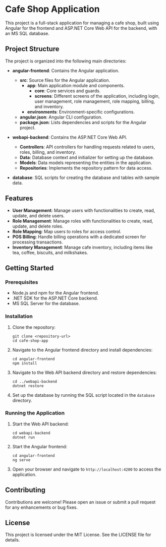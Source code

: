 # Cafe Shop Application

This project is a full-stack application for managing a cafe shop, built using Angular for the frontend and ASP.NET Core Web API for the backend, with an MS SQL database.

## Project Structure

The project is organized into the following main directories:

- **angular-frontend**: Contains the Angular application.
  - **src**: Source files for the Angular application.
    - **app**: Main application module and components.
      - **core**: Core services and guards.
      - **screens**: Different screens of the application, including login, user management, role management, role mapping, billing, and inventory.
    - **environments**: Environment-specific configurations.
  - **angular.json**: Angular CLI configuration.
  - **package.json**: Lists dependencies and scripts for the Angular project.
  
- **webapi-backend**: Contains the ASP.NET Core Web API.
  - **Controllers**: API controllers for handling requests related to users, roles, billing, and inventory.
  - **Data**: Database context and initializer for setting up the database.
  - **Models**: Data models representing the entities in the application.
  - **Repositories**: Implements the repository pattern for data access.

- **database**: SQL scripts for creating the database and tables with sample data.

## Features

- **User Management**: Manage users with functionalities to create, read, update, and delete users.
- **Role Management**: Manage roles with functionalities to create, read, update, and delete roles.
- **Role Mapping**: Map users to roles for access control.
- **POS Billing**: Handle billing operations with a dedicated screen for processing transactions.
- **Inventory Management**: Manage cafe inventory, including items like tea, coffee, biscuits, and milkshakes.

## Getting Started

### Prerequisites

- Node.js and npm for the Angular frontend.
- .NET SDK for the ASP.NET Core backend.
- MS SQL Server for the database.

### Installation

1. Clone the repository:
   ```
   git clone <repository-url>
   cd cafe-shop-app
   ```

2. Navigate to the Angular frontend directory and install dependencies:
   ```
   cd angular-frontend
   npm install
   ```

3. Navigate to the Web API backend directory and restore dependencies:
   ```
   cd ../webapi-backend
   dotnet restore
   ```

4. Set up the database by running the SQL script located in the `database` directory.

### Running the Application

1. Start the Web API backend:
   ```
   cd webapi-backend
   dotnet run
   ```

2. Start the Angular frontend:
   ```
   cd angular-frontend
   ng serve
   ```

3. Open your browser and navigate to `http://localhost:4200` to access the application.

## Contributing

Contributions are welcome! Please open an issue or submit a pull request for any enhancements or bug fixes.

## License

This project is licensed under the MIT License. See the LICENSE file for details.